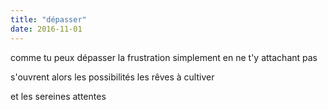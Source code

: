 ```yaml
---
title: "dépasser"
date: 2016-11-01
---
```


comme tu peux dépasser la frustration
simplement en ne t'y attachant pas

s'ouvrent alors les possibilités
les rêves à cultiver

et les sereines attentes
